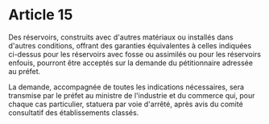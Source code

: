 # Article 15

Des réservoirs, construits avec d'autres matériaux ou installés dans d'autres conditions, offrant des garanties équivalentes à celles indiquées ci-dessus pour les réservoirs avec fosse ou assimilés ou pour les réservoirs enfouis, pourront être acceptés sur la demande du pétitionnaire adressée au préfet.

La demande, accompagnée de toutes les indications nécessaires, sera transmise par le préfet au ministre de l'industrie et du commerce qui, pour chaque cas particulier, statuera par voie d'arrêté, après avis du comité consultatif des établissements classés.
